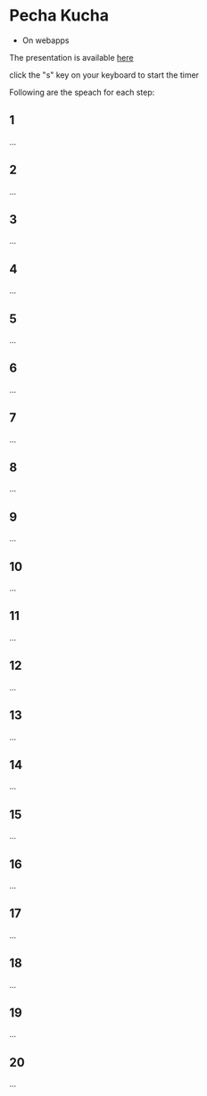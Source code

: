 Pecha Kucha
===========
 - On webapps

The presentation is available [here](http://buchi.dk/webAppPresentation/)

click the "s" key on your keyboard to start the timer

Following are the speach for each step:

## 1
...
## 2
...
## 3
...
## 4
...
## 5
...
## 6
...
## 7
...
## 8
...
## 9
...
## 10
...
## 11
...
## 12
...
## 13
...
## 14
...
## 15
...
## 16
...
## 17
...
## 18
...
## 19
...
## 20
...
